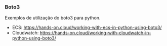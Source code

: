 ### Boto3

Exemplos de utilização do boto3 para python.

- ECS: https://hands-on.cloud/working-with-ecs-in-python-using-boto3/
- Cloudwatch: https://hands-on.cloud/working-with-cloudwatch-in-python-using-boto3/
